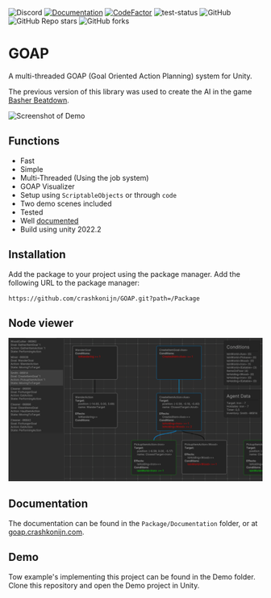 ![Discord](https://img.shields.io/discord/1093598557480685578?label=Discord)
[![Documentation](https://img.shields.io/badge/GitBook-Docu-lightblue)](https://goap.crashkonijn.com/)
[![CodeFactor](https://www.codefactor.io/repository/github/crashkonijn/goap/badge)](https://www.codefactor.io/repository/github/crashkonijn/goap)
![test-status](https://github.com/crashkonijn/GOAP/actions/workflows/main.yml/badge.svg?branch=feature/version-2)
![GitHub](https://img.shields.io/github/license/crashkonijn/GOAP)
![GitHub Repo stars](https://img.shields.io/github/stars/crashkonijn/GOAP?style=social)
![GitHub forks](https://img.shields.io/github/forks/crashkonijn/GOAP?style=social)

# GOAP
A multi-threaded GOAP (Goal Oriented Action Planning) system for Unity.

The previous version of this library was used to create the AI in the game [Basher Beatdown](https://youtu.be/x653mVuNP0A?t=12s).

![Screenshot of Demo](Package/Documentation/images/2k_agents_short.gif)

## Functions
* Fast
* Simple
* Multi-Threaded (Using the job system)
* GOAP Visualizer
* Setup using `ScriptableObjects` or through `code`
* Two demo scenes included
* Tested
* Well [documented](https://goap.crashkonijn.com/)
* Build using unity 2022.2

## Installation
Add the package to your project using the package manager. Add the following URL to the package manager:
```
https://github.com/crashkonijn/GOAP.git?path=/Package
```

## Node viewer
![Screenshot of NodeViewer](Package/Documentation/images/goap-viewer.png)

## Documentation
The documentation can be found in the `Package/Documentation` folder, or at [goap.crashkonijn.com](https://goap.crashkonijn.com/).

## Demo
Tow example's implementing this project can be found in the Demo folder. Clone this repository and open the Demo project in Unity.